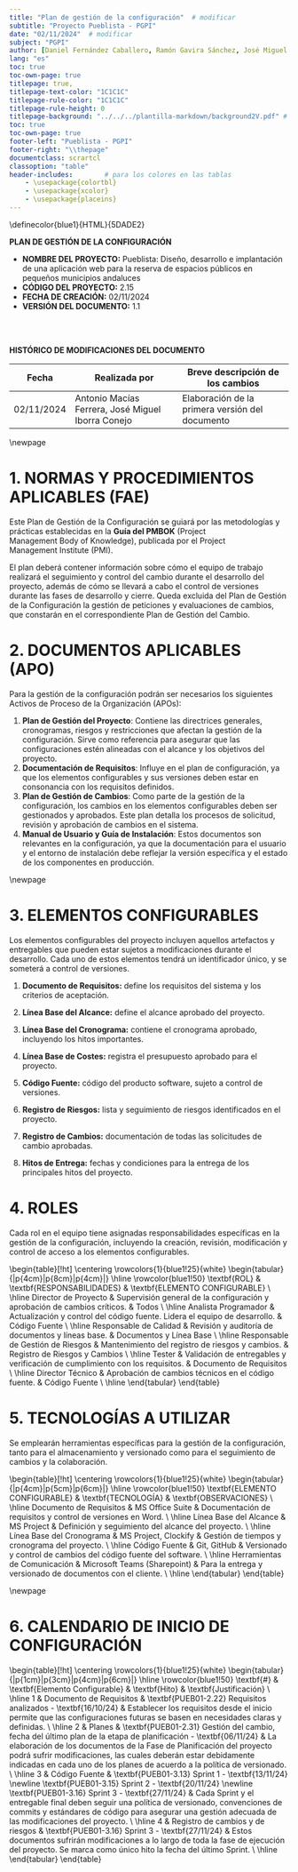 ```yaml
---
title: "Plan de gestión de la configuración"  # modificar
subtitle: "Proyecto Pueblista - PGPI"
date: "02/11/2024"  # modificar
subject: "PGPI"
author: [Daniel Fernández Caballero, Ramón Gavira Sánchez, José Miguel Iborra Conejo, Antonio Macías Ferrera, Rafael Pulido Cifuentes]
lang: "es"
toc: true
toc-own-page: true
titlepage: true,
titlepage-text-color: "1C1C1C"
titlepage-rule-color: "1C1C1C"
titlepage-rule-height: 0
titlepage-background: "../../../plantilla-markdown/background2V.pdf" # modificar si el doc es horizontal
toc: true
toc-own-page: true
footer-left: "Pueblista - PGPI"
footer-right: "\\thepage"
documentclass: scrartcl
classoption: "table"        
header-includes:        # para los colores en las tablas
    - \usepackage{colortbl}
    - \usepackage{xcolor}
    - \usepackage{placeins}
---
```

\definecolor{blue1}{HTML}{5DADE2}


**PLAN DE GESTIÓN DE LA CONFIGURACIÓN**

- **NOMBRE DEL PROYECTO:** Pueblista: Diseño, desarrollo e implantación de una aplicación web para la reserva de espacios públicos en pequeños municipios andaluces
- **CÓDIGO DEL PROYECTO:** 2.15
- **FECHA DE CREACIÓN:** 02/11/2024
- **VERSIÓN DEL DOCUMENTO:** 1.1

<br>

<br>

**HISTÓRICO DE MODIFICACIONES DEL DOCUMENTO**

|Fecha	|Realizada por	|Breve descripción de los cambios |
| ----- | ------------- | ----------------- |
|02/11/2024	| Antonio Macías Ferrera, José Miguel Iborra Conejo |	Elaboración de la primera versión del documento |

\newpage



# 1\. NORMAS Y PROCEDIMIENTOS APLICABLES (FAE)  
Este Plan de Gestión de la Configuración se guiará por las metodologías y prácticas establecidas en la **Guía del PMBOK** (Project Management Body of Knowledge), publicada por el Project Management Institute (PMI). 

El plan deberá contener información sobre cómo el equipo de trabajo realizará el seguimiento y control del cambio durante el desarrollo del proyecto, además de cómo se llevará a cabo el control de versiones durante las fases de desarrollo y cierre. Queda excluida del Plan de Gestión de la Configuración la gestión de peticiones y evaluaciones de cambios, que constarán en el correspondiente Plan de Gestión del Cambio.


# 2\. DOCUMENTOS APLICABLES (APO) 
Para la gestión de la configuración podrán ser necesarios los siguientes Activos de Proceso de la Organización (APOs):

1. **Plan de Gestión del Proyecto**: Contiene las directrices generales, cronogramas, riesgos y restricciones que afectan la gestión de la configuración. Sirve como referencia para asegurar que las configuraciones estén alineadas con el alcance y los objetivos del proyecto.
1. **Documentación de Requisitos**: Influye en el plan de configuración, ya que los elementos configurables y sus versiones deben estar en consonancia con los requisitos definidos. 
1. **Plan de Gestión de Cambios**: Como parte de la gestión de la configuración, los cambios en los elementos configurables deben ser gestionados y aprobados. Este plan detalla los procesos de solicitud, revisión y aprobación de cambios en el sistema.
1. **Manual de Usuario y Guía de Instalación**: Estos documentos son relevantes en la configuración, ya que la documentación para el usuario y el entorno de instalación debe reflejar la versión específica y el estado de los componentes en producción.



\newpage


# 3\. ELEMENTOS CONFIGURABLES
Los elementos configurables del proyecto incluyen aquellos artefactos y entregables que pueden estar sujetos a modificaciones durante el desarrollo. Cada uno de estos elementos tendrá un identificador único, y se someterá a control de versiones.

1. **Documento de Requisitos:** define los requisitos del sistema y los criterios de aceptación.

1. **Línea Base del Alcance:** define el alcance aprobado del proyecto.

1. **Línea Base del Cronograma:** contiene el cronograma aprobado, incluyendo los hitos importantes.

1. **Línea Base de Costes:** registra el presupuesto aprobado para el proyecto.

1. **Código Fuente:** código del producto software, sujeto a control de versiones.

1. **Registro de Riesgos:** lista y seguimiento de riesgos identificados en el proyecto.

1. **Registro de Cambios:** documentación de todas las solicitudes de cambio aprobadas.

1. **Hitos de Entrega:** fechas y condiciones para la entrega de los principales hitos del proyecto.





# 4\. ROLES 
Cada rol en el equipo tiene asignadas responsabilidades específicas en la gestión de la configuración, incluyendo la creación, revisión, modificación y control de acceso a los elementos configurables.

\begin{table}[!ht]
\centering
\rowcolors{1}{blue1!25}{white}
\begin{tabular}{|p{4cm}|p{8cm}|p{4cm}|}
\hline
\rowcolor{blue1!50}
\textbf{ROL} & \textbf{RESPONSABILIDADES} & \textbf{ELEMENTO CONFIGURABLE} \\
\hline
Director de Proyecto & Supervisión general de la configuración y aprobación de cambios críticos. & Todos \\
\hline
Analista Programador & Actualización y control del código fuente. Lidera el equipo de desarrollo. & Código Fuente \\
\hline
Responsable de Calidad & Revisión y auditoría de documentos y líneas base. & Documentos y Línea Base \\
\hline
Responsable de Gestión de Riesgos & Mantenimiento del registro de riesgos y cambios. & Registro de Riesgos y Cambios \\
\hline
Tester & Validación de entregables y verificación de cumplimiento con los requisitos. & Documento de Requisitos \\
\hline
Director Técnico & Aprobación de cambios técnicos en el código fuente. & Código Fuente \\
\hline
\end{tabular}
\end{table}



# 5\. TECNOLOGÍAS A UTILIZAR 
Se emplearán herramientas específicas para la gestión de la configuración, tanto para el almacenamiento y versionado como para el seguimiento de cambios y la colaboración.

\begin{table}[!ht]
\centering
\rowcolors{1}{blue1!25}{white}
\begin{tabular}{|p{4cm}|p{5cm}|p{6cm}|}
\hline
\rowcolor{blue1!50}
\textbf{ELEMENTO CONFIGURABLE} & \textbf{TECNOLOGÍA} & \textbf{OBSERVACIONES} \\
\hline
Documento de Requisitos & MS Office Suite & Documentación de requisitos y control de versiones en Word. \\
\hline
Línea Base del Alcance & MS Project & Definición y seguimiento del alcance del proyecto. \\
\hline
Línea Base del Cronograma & MS Project, Clockify & Gestión de tiempos y cronograma del proyecto. \\
\hline
Código Fuente & Git, GitHub & Versionado y control de cambios del código fuente del software. \\
\hline
Herramientas de Comunicación & Microsoft Teams (Sharepoint) & Para la entrega y versionado de documentos con el cliente. \\
\hline
\end{tabular}
\end{table}


\newpage


# 6\. CALENDARIO DE INICIO DE CONFIGURACIÓN 

\begin{table}[!ht]
\centering
\rowcolors{1}{blue1!25}{white}
\begin{tabular}{|p{1cm}|p{3cm}|p{4cm}|p{6cm}|}
\hline
\rowcolor{blue1!50}
\textbf{\#} & \textbf{Elemento Configurable} & \textbf{Hito} & \textbf{Justificación} \\
\hline
1 & Documento de Requisitos & \textbf{PUEB01-2.22} Requisitos analizados - \textbf{16/10/24} & Establecer los requisitos desde el inicio permite que las configuraciones futuras se basen en necesidades claras y definidas. \\
\hline
2 & Planes & \textbf{PUEB01-2.31} Gestión del cambio, fecha del último plan de la etapa de planificación - \textbf{06/11/24} & La elaboración de los documentos de la Fase de Planificación del proyecto podrá sufrir modificaciones, las cuales deberán estar debidamente indicadas en cada uno de los planes de acuerdo a la política de versionado. \\
\hline
3 & Código Fuente & \textbf{PUEB01-3.13} Sprint 1 - \textbf{13/11/24} \newline \textbf{PUEB01-3.15} Sprint 2 - \textbf{20/11/24} \newline \textbf{PUEB01-3.16} Sprint 3 - \textbf{27/11/24} & Cada Sprint y el entregable final deben seguir una política de versionado, convenciones de commits y estándares de código para asegurar una gestión adecuada de las modificaciones del proyecto.  \\
\hline
4 & Registro de cambios y de riesgos & \textbf{PUEB01-3.16} Sprint 3 - \textbf{27/11/24} & Estos documentos sufrirán modificaciones a lo largo de toda la fase de ejecución del proyecto. Se marca como único hito la fecha del último Sprint. \\
\hline
\end{tabular}
\end{table}

